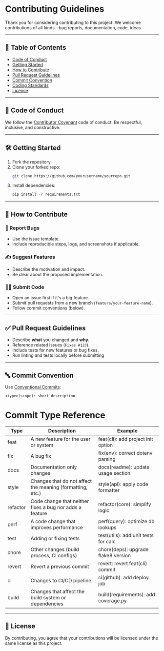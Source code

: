 # Contributing Guidelines

Thank you for considering contributing to this project!
We welcome contributions of all kinds—bug reports, documentation, code, ideas.

---

## 🧾 Table of Contents

- [Code of Conduct](#code-of-conduct)
- [Getting Started](#getting-started)
- [How to Contribute](#how-to-contribute)
- [Pull Request Guidelines](#pull-request-guidelines)
- [Commit Convention](#commit-convention)
- [Coding Standards](#coding-standards)
- [License](#license)

---

## 📜 Code of Conduct

We follow the [Contributor Covenant](https://www.contributor-covenant.org/) code of conduct.
Be respectful, inclusive, and constructive.

---

## 🛠 Getting Started

1. Fork the repository
2. Clone your forked repo:
   ```bash
   git clone https://github.com/yourusername/yourrepo.git
   ```
3. Install dependencies:
   ```bash
   pip install -r requirements.txt
   ```

---

## 🚀 How to Contribute

### 🐞 Report Bugs
- Use the issue template.
- Include reproducible steps, logs, and screenshots if applicable.

### ✍️ Suggest Features
- Describe the motivation and impact.
- Be clear about the proposed implementation.

### 🧑‍💻 Submit Code
- Open an issue first if it's a big feature.
- Submit pull requests from a new branch (`feature/your-feature-name`).
- Follow commit conventions (below).

---

## ✅ Pull Request Guidelines

- Describe **what** you changed and **why**.
- Reference related issues (`Fixes #123`).
- Include tests for new features or bug fixes.
- Run linting and tests locally before submitting

---

## 🔤 Commit Convention

Use [Conventional Commits](https://www.conventionalcommits.org/):

```
<type>(scope): short description
```

Commit Type Reference
======================

| Type     | Description                                               | Example                                |
|----------|-----------------------------------------------------------|----------------------------------------|
| feat     | A new feature for the user or system                      | feat(cli): add project init option     |
| fix      | A bug fix                                                 | fix(env): correct dotenv parsing       |
| docs     | Documentation only changes                                | docs(readme): update usage section     |
| style    | Changes that do not affect the meaning (formatting, etc.)| style(api): apply code formatter       |
| refactor | Code change that neither fixes a bug nor adds a feature  | refactor(core): simplify logic         |
| perf     | A code change that improves performance                   | perf(query): optimize db lookups       |
| test     | Adding or fixing tests                                    | test(utils): add unit tests for calc   |
| chore    | Other changes (build process, CI configs)                 | chore(deps): upgrade flake8 version    |
| revert   | Revert a previous commit                                  | revert: revert feat(cli) commit        |
| ci       | Changes to CI/CD pipeline                                 | ci(github): add deploy job             |
| build    | Changes that affect the build system or dependencies      | build(requirements): add coverage.py   |

---

## 📜 License

By contributing, you agree that your contributions will be licensed under the same license as this project.
        